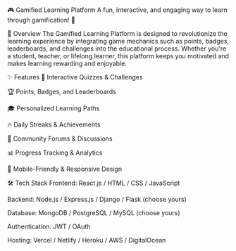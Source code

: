 🎮 Gamified Learning Platform
A fun, interactive, and engaging way to learn through gamification! 🚀

🌟 Overview
The Gamified Learning Platform is designed to revolutionize the learning experience by integrating game mechanics such as points, badges, leaderboards, and challenges into the educational process. Whether you're a student, teacher, or lifelong learner, this platform keeps you motivated and makes learning rewarding and enjoyable.

✨ Features
🎯 Interactive Quizzes & Challenges

🏆 Points, Badges, and Leaderboards

🎓 Personalized Learning Paths

🔥 Daily Streaks & Achievements

💬 Community Forums & Discussions

📊 Progress Tracking & Analytics

📱 Mobile-Friendly & Responsive Design

🛠️ Tech Stack
Frontend: React.js / HTML / CSS / JavaScript

Backend: Node.js / Express.js / Django / Flask (choose yours)

Database: MongoDB / PostgreSQL / MySQL (choose yours)

Authentication: JWT / OAuth

Hosting: Vercel / Netlify / Heroku / AWS / DigitalOcean
